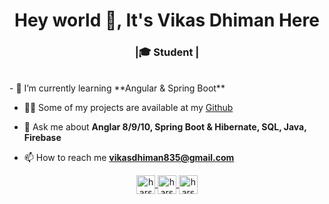 <h1 align="center">Hey world 👋, It's Vikas Dhiman Here</h1>
<h3 align="center">|🎓 Student |</h3>

<br>
<!--
- 🔭 I’m currently working on **OpenCV**
--!>
- 🌱 I’m currently learning **Angular & Spring Boot**

<!--
- 👯 I’m looking to collaborate on ***update soon***
- 🤔 I’m looking for help with ***update soon***-->

- 👨‍💻 Some of my projects are available at my [Github](https://github.com/vikasdhiman0635?tab=repositories)

- 💬 Ask me about **Anglar 8/9/10, Spring Boot & Hibernate, SQL, Java, Firebase**

- 📫 How to reach me **vikasdhiman835@gmail.com**


<p align="center">
</a>
<a href="https://www.linkedin.com/in/vikas-dhiman-a19a8018b/" target="blank">
  <img align="center" src="https://cdn.jsdelivr.net/npm/simple-icons@3.0.1/icons/linkedin.svg" alt="harshcasper" height="30" width="30" />
</a>
<!--<a href="https://www.kaggle.com/tanujdhiman" target="blank"><img align="center" src="https://cdn.jsdelivr.net/npm/simple-icons@3.0.1/icons/kaggle.svg" alt="harshcasper" height="30" width="30" /></a>-->
<a href="https://www.instagram.com/vikasdhiman8/?hl=en" target="blank">
  <img align="center" src="https://cdn.jsdelivr.net/npm/simple-icons@3.0.1/icons/instagram.svg" alt="harshcasper" height="30" width="30" />
</a>
<a href="https://www.facebook.com/vikas.dhiman.52493499" target="blank">
  <img align="center" src="https://cdn.jsdelivr.net/npm/simple-icons@3.0.1/icons/facebook.svg" alt="harshcasper" height="30" width="30" />
</a>
</p>
